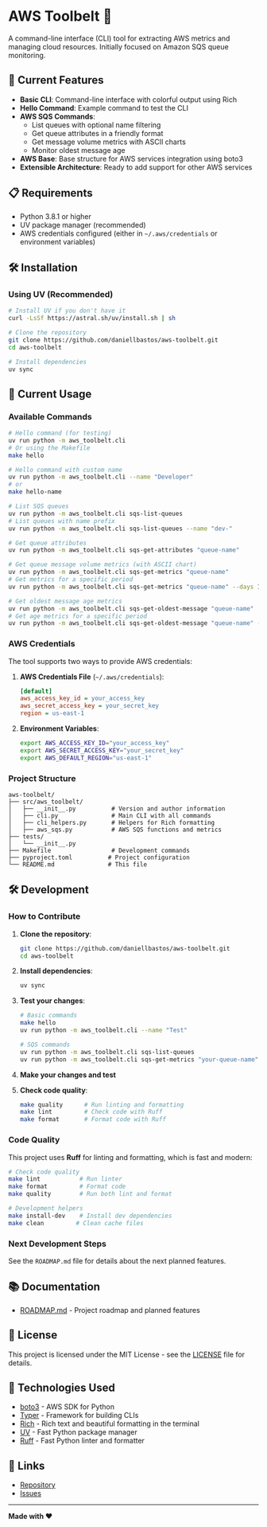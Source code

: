 # AWS Toolbelt 🔧

A command-line interface (CLI) tool for extracting AWS metrics and managing cloud resources. Initially focused on Amazon SQS queue monitoring.

## 🚀 Current Features

- **Basic CLI**: Command-line interface with colorful output using Rich
- **Hello Command**: Example command to test the CLI
- **AWS SQS Commands**:
  - List queues with optional name filtering
  - Get queue attributes in a friendly format
  - Get message volume metrics with ASCII charts
  - Monitor oldest message age
- **AWS Base**: Base structure for AWS services integration using boto3
- **Extensible Architecture**: Ready to add support for other AWS services

## 📋 Requirements

- Python 3.8.1 or higher
- UV package manager (recommended)
- AWS credentials configured (either in `~/.aws/credentials` or environment variables)

## 🛠️ Installation

### Using UV (Recommended)

```bash
# Install UV if you don't have it
curl -LsSf https://astral.sh/uv/install.sh | sh

# Clone the repository
git clone https://github.com/daniellbastos/aws-toolbelt.git
cd aws-toolbelt

# Install dependencies
uv sync
```

## 🚀 Current Usage

### Available Commands

```bash
# Hello command (for testing)
uv run python -m aws_toolbelt.cli
# Or using the Makefile
make hello

# Hello command with custom name
uv run python -m aws_toolbelt.cli --name "Developer"
# or
make hello-name

# List SQS queues
uv run python -m aws_toolbelt.cli sqs-list-queues
# List queues with name prefix
uv run python -m aws_toolbelt.cli sqs-list-queues --name "dev-"

# Get queue attributes
uv run python -m aws_toolbelt.cli sqs-get-attributes "queue-name"

# Get queue message volume metrics (with ASCII chart)
uv run python -m aws_toolbelt.cli sqs-get-metrics "queue-name"
# Get metrics for a specific period
uv run python -m aws_toolbelt.cli sqs-get-metrics "queue-name" --days 14

# Get oldest message age metrics
uv run python -m aws_toolbelt.cli sqs-get-oldest-message "queue-name"
# Get age metrics for a specific period
uv run python -m aws_toolbelt.cli sqs-get-oldest-message "queue-name" --days 14
```

### AWS Credentials

The tool supports two ways to provide AWS credentials:

1. **AWS Credentials File** (`~/.aws/credentials`):
   ```ini
   [default]
   aws_access_key_id = your_access_key
   aws_secret_access_key = your_secret_key
   region = us-east-1
   ```

2. **Environment Variables**:
   ```bash
   export AWS_ACCESS_KEY_ID="your_access_key"
   export AWS_SECRET_ACCESS_KEY="your_secret_key"
   export AWS_DEFAULT_REGION="us-east-1"
   ```

### Project Structure

```
aws-toolbelt/
├── src/aws_toolbelt/
│   ├── __init__.py          # Version and author information
│   ├── cli.py               # Main CLI with all commands
│   ├── cli_helpers.py       # Helpers for Rich formatting
│   ├── aws_sqs.py           # AWS SQS functions and metrics
├── tests/
│   └── __init__.py
├── Makefile                 # Development commands
├── pyproject.toml          # Project configuration
└── README.md               # This file
```

## 🛠️ Development

### How to Contribute

1. **Clone the repository**:
   ```bash
   git clone https://github.com/daniellbastos/aws-toolbelt.git
   cd aws-toolbelt
   ```

2. **Install dependencies**:
   ```bash
   uv sync
   ```

3. **Test your changes**:
   ```bash
   # Basic commands
   make hello
   uv run python -m aws_toolbelt.cli --name "Test"

   # SQS commands
   uv run python -m aws_toolbelt.cli sqs-list-queues
   uv run python -m aws_toolbelt.cli sqs-get-metrics "your-queue-name"
   ```

4. **Make your changes and test**

5. **Check code quality**:
   ```bash
   make quality      # Run linting and formatting
   make lint         # Check code with Ruff
   make format       # Format code with Ruff
   ```

### Code Quality

This project uses **Ruff** for linting and formatting, which is fast and modern:

```bash
# Check code quality
make lint           # Run linter
make format         # Format code
make quality        # Run both lint and format

# Development helpers
make install-dev    # Install dev dependencies
make clean         # Clean cache files
```

### Next Development Steps

See the `ROADMAP.md` file for details about the next planned features.

## 📚 Documentation

- [ROADMAP.md](ROADMAP.md) - Project roadmap and planned features

## 📄 License

This project is licensed under the MIT License - see the [LICENSE](LICENSE) file for details.

## 🙏 Technologies Used

- [boto3](https://boto3.amazonaws.com/) - AWS SDK for Python
- [Typer](https://typer.tiangolo.com/) - Framework for building CLIs
- [Rich](https://rich.readthedocs.io/) - Rich text and beautiful formatting in the terminal
- [UV](https://github.com/astral-sh/uv) - Fast Python package manager
- [Ruff](https://github.com/astral-sh/ruff) - Fast Python linter and formatter

## 🔗 Links

- [Repository](https://github.com/daniellbastos/aws-toolbelt)
- [Issues](https://github.com/daniellbastos/aws-toolbelt/issues)

---

**Made with ❤️**
